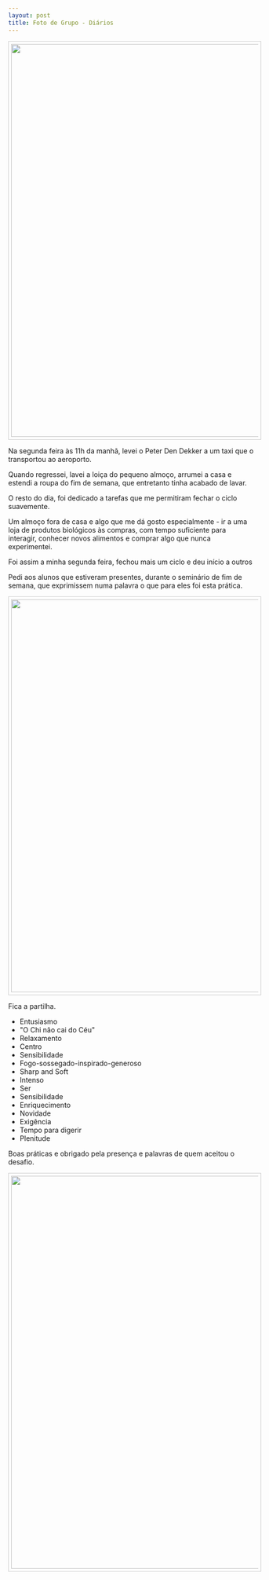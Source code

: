 ```yaml
---
layout: post
title: Foto de Grupo - Diários 
---
```


<p align="center"><img src="http://lourencoazevedo.com/pimagens/2015-04-30-1.jpg" style="border: 1px solid #ccc; padding: 5px; width: 800px"></p>

Na segunda feira às 11h da manhã, levei o Peter Den Dekker a um taxi que o transportou ao aeroporto. 

Quando regressei, lavei a loiça do pequeno almoço, arrumei a casa e estendi a roupa do fim de semana, que entretanto tinha acabado de lavar. 

O resto do dia, foi dedicado a tarefas que me permitiram fechar o ciclo suavemente.  

Um almoço fora de casa e algo que me dá gosto especialmente - ir a uma loja de produtos biológicos às compras, com tempo suficiente para interagir, conhecer novos alimentos e comprar algo que nunca experimentei. 

Foi assim a minha segunda feira, fechou mais um ciclo e deu início a outros

Pedi aos alunos que estiveram presentes, durante o seminário de fim de semana, que exprimissem numa palavra o que para eles foi esta prática. 

<p align="center"><img src="http://lourencoazevedo.com/pimagens/2015-04-30-2.jpg" style="border: 1px solid #ccc; padding: 5px; width: 800px"></p>

Fica a partilha. 

+ Entusiasmo
+ "O Chi não cai do Céu"
+ Relaxamento
+ Centro
+ Sensibilidade
+ Fogo-sossegado-inspirado-generoso
+ Sharp and Soft 
+ Intenso
+ Ser
+ Sensibilidade
+ Enriquecimento
+ Novidade
+ Exigência
+ Tempo para digerir
+ Plenitude

Boas práticas e obrigado pela presença e palavras de quem aceitou o desafio. 

<p align="center"><img src="http://lourencoazevedo.com/pimagens/2015-04-30-3.jpg" style="border: 1px solid #ccc; padding: 5px; width: 800px"></p>